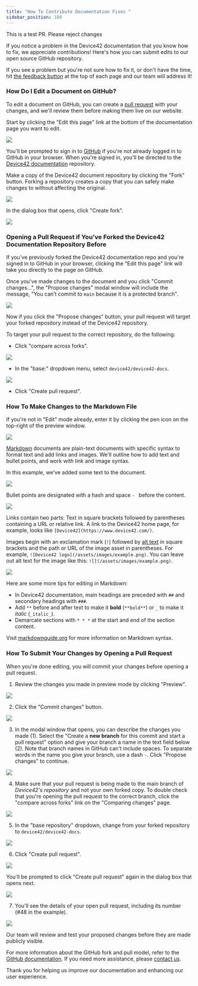 ```yaml
---
title: "How To Contribute Documentation Fixes "
sidebar_position: 100
---
```


This is a test PR. Please reject changes

If you notice a problem in the Device42 documentation that you know how to fix, we appreciate contributions! Here's how you can submit edits to our open source GitHub repository.

If you see a problem but you're not sure how to fix it, or don't have the time, hit [the feedback button](./how-to-submit-documentation-feedback.mdx) at the top of each page and our team will address it!

### How Do I Edit a Document on GitHub?

To edit a document on GitHub, you can create a [pull request](https://docs.github.com/en/pull-requests/collaborating-with-pull-requests/proposing-changes-to-your-work-with-pull-requests/creating-a-pull-request-from-a-fork) with your changes, and we'll review them before making them live on our website.

Start by clicking the "Edit this page" link at the bottom of the documentation page you want to edit.

![](/assets/images/feedback_editing_link.png)

You'll be prompted to sign in to [GitHub](https://github.com/login) if you're not already logged in to GitHub in your browser. When you're signed in, you'll be directed to the [Device42 documentation](https://github.com/device42/device42-docs) repository. 

Make a copy of the Device42 document repository by clicking the "Fork" button. Forking a repository creates a copy that you can safely make changes to without affecting the original.

![](/assets/images/feedback_fork_repo.png)

In the dialog box that opens, click "Create fork".

![](/assets/images/feedback_fork_repo_create.png)

### Opening a Pull Request if You’ve Forked the Device42 Documentation Repository Before

If you've previously forked the Device42 documentation repo and you're signed in to GitHub in your browser, clicking the "Edit this page" link will take you directly to the page on GitHub. 

Once you've made changes to the document and you click "Commit changes...", the "Propose changes" modal window will include the message, "You can’t commit to `main` because it is a protected branch". 

![](/assets/images/feedback_existing_repo.png)

Now if you click the "Propose changes" button, your pull request will target your forked repository instead of the Device42 repository.

To target your pull request to the correct repository, do the following:

* Click "compare across forks".

![](/assets/images/feedback_compare_across_forks.png)

* In the "base:" dropdown menu, select `device42/device42-docs`. 

![](/assets/images/feedback_choose_base_repo.png)

* Click "Create pull request".

### How To Make Changes to the Markdown File

If you're not in "Edit" mode already, enter it by clicking the pen icon on the top-right of the preview window.

![](/assets/images/feedback_edit_mode.png)

[Markdown](https://www.markdownguide.org/getting-started/) documents are plain-text documents with specific syntax to format text and add links and images. We'll outline how to add text and bullet points, and work with link and image syntax.

In this example, we've added some text to the document.

![](/assets/images/feedback_text_changes.png)

Bullet points are designated with a hash and space `- ` before the content.

![](/assets/images/feedback_bullet_point.png)

Links contain two parts: Text in square brackets followed by parentheses containing a URL or relative link. A link to the Device42 home page, for example, looks like `[Device42](https://www.device42.com/)`.

Images begin with an exclamation mark (`!`) followed by [alt text](https://www.w3schools.com/tags/att_img_alt.asp) in square brackets and the path or URL of the image asset in parentheses. For example, `![Device42 logo](/assets/images/example.png)`. You can leave out alt text for the image like this: `![](/assets/images/example.png)`.

![](/assets/images/feedback_link_image_example.png)

Here are some more tips for editing in Markdown:

* In Device42 documentation, main headings are preceded with `##` and secondary headings with `###`.
* Add `**` before and after text to make it **bold** (`**bold**`) or `_` to make it _italic_ (`_italic_`).
* Demarcate sections with `* * *` at the start and end of the section content.

Visit [markdownguide.org](https://www.markdownguide.org/cheat-sheet/) for more information on Markdown syntax.

### How To Submit Your Changes by Opening a Pull Request

When you're done editing, you will commit your changes before opening a pull request.

1. Review the changes you made in preview mode by clicking "Preview".

![](/assets/images/feedback_preview_changes.png)

2. Click the "Commit changes" button.

![](/assets/images/feedback_commit_changes.png)

3. In the modal window that opens, you can describe the changes you made (1). Select the "Create a **new branch** for this commit and start a pull request" option and give your branch a name in the text field below (2). Note that branch names in GitHub can't include spaces. To separate words in the name you give your branch, use a dash `-`. Click "Propose changes" to continue.

![](/assets/images/feedback_propose_changes.png)

4. Make sure that your pull request is being made to the main branch of _Device42's repository_ and not your own forked copy. To double check that you're opening the pull request to the correct branch, click the "compare across forks" link on the "Comparing changes" page.

![](/assets/images/feedback_compare_across_forks.png)

5. In the "base repository" dropdown, change from your forked repository to `device42/device42-docs`.

![](/assets/images/feedback_choose_base_repo.png)

6. Click "Create pull request". 

![](/assets/images/feedback_create_pr.png)

You'll be prompted to click "Create pull request" again in the dialog box that opens next. 

![](/assets/images/feedback_create_pr_2.png)

7. You'll see the details of your open pull request, including its number (#48 in the example). 

![](/assets/images/feedback_open_pr.png)

Our team will review and test your proposed changes before they are made publicly visible.

For more information about the GitHub fork and pull model, refer to the [GitHub documentation](https://docs.github.com/en/pull-requests/collaborating-with-pull-requests/getting-started/about-collaborative-development-models). If you need more assistance, please [contact us](https://www.device42.com/contact/).

Thank you for helping us improve our documentation and enhancing our user experience.
